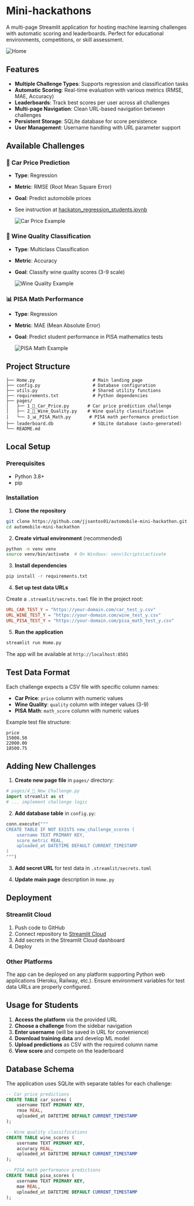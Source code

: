 # Mini-hackathons

A multi-page Streamlit application for hosting machine learning challenges with automatic scoring and leaderboards. Perfect for educational environments, competitions, or skill assessment.

![Home](/imgs/home.png)

## Features

- **Multiple Challenge Types**: Supports regression and classification tasks
- **Automatic Scoring**: Real-time evaluation with various metrics (RMSE, MAE, Accuracy)
- **Leaderboards**: Track best scores per user across all challenges
- **Multi-page Navigation**: Clean URL-based navigation between challenges
- **Persistent Storage**: SQLite database for score persistence
- **User Management**: Username handling with URL parameter support

## Available Challenges

### 🚗 Car Price Prediction

- **Type**: Regression
- **Metric**: RMSE (Root Mean Square Error)
- **Goal**: Predict automobile prices
- See instruction at [hackaton_regression_students.ipynb](/hackaton_regression_students.ipynb)

    ![Car Price Example](/imgs/car_price.png)

### 🍷 Wine Quality Classification

- **Type**: Multiclass Classification  
- **Metric**: Accuracy
- **Goal**: Classify wine quality scores (3-9 scale)

    ![Wine Quality Example](/imgs/wine_quality.png)

### 📊 PISA Math Performance

- **Type**: Regression
- **Metric**: MAE (Mean Absolute Error)
- **Goal**: Predict student performance in PISA mathematics tests

    ![PISA Math Example](imgs/pisa.png)

## Project Structure

```
├── Home.py                      # Main landing page
├── config.py                    # Database configuration
├── utils.py                     # Shared utility functions
├── requirements.txt             # Python dependencies
├── pages/
│   ├── 1_🚗_Car_Price.py       # Car price prediction challenge
│   ├── 2_🍷_Wine_Quality.py    # Wine quality classification
│   └── 3_📊_PISA_Math.py       # PISA math performance prediction
├── leaderboard.db               # SQLite database (auto-generated)
└── README.md
```

## Local Setup

### Prerequisites

- Python 3.8+
- pip

### Installation

1. **Clone the repository**

```bash
git clone https://github.com/jjsantos01/automobile-mini-hackathon.git
cd automobile-mini-hackathon
```

2. **Create virtual environment** (recommended)

```bash
python -m venv venv
source venv/bin/activate  # On Windows: venv\Scripts\activate
```

3. **Install dependencies**

```bash
pip install -r requirements.txt
```

4. **Set up test data URLs**

Create a `.streamlit/secrets.toml` file in the project root:

```toml
URL_CAR_TEST_Y = "https://your-domain.com/car_test_y.csv"
URL_WINE_TEST_Y = "https://your-domain.com/wine_test_y.csv"
URL_PISA_TEST_Y = "https://your-domain.com/pisa_math_test_y.csv"
```

5. **Run the application**

```bash
streamlit run Home.py
```

The app will be available at `http://localhost:8501`

## Test Data Format

Each challenge expects a CSV file with specific column names:

- **Car Price**: `price` column with numeric values
- **Wine Quality**: `quality` column with integer values (3-9)
- **PISA Math**: `math_score` column with numeric values

Example test file structure:

```csv
price
15000.50
22000.00
18500.75
```

## Adding New Challenges

1. **Create new page file** in `pages/` directory:

```python
# pages/4_🎯_New_Challenge.py
import streamlit as st
# ... implement challenge logic
```

2. **Add database table** in `config.py`:

```python
conn.execute("""
CREATE TABLE IF NOT EXISTS new_challenge_scores (
    username TEXT PRIMARY KEY,
    score_metric REAL,
    uploaded_at DATETIME DEFAULT CURRENT_TIMESTAMP
)
""")
```

3. **Add secret URL** for test data in `.streamlit/secrets.toml`

4. **Update main page** description in `Home.py`

## Deployment

### Streamlit Cloud

1. Push code to GitHub
2. Connect repository to [Streamlit Cloud](https://streamlit.io/cloud)
3. Add secrets in the Streamlit Cloud dashboard
4. Deploy

### Other Platforms

The app can be deployed on any platform supporting Python web applications (Heroku, Railway, etc.). Ensure environment variables for test data URLs are properly configured.

## Usage for Students

1. **Access the platform** via the provided URL
2. **Choose a challenge** from the sidebar navigation
3. **Enter username** (will be saved in URL for convenience)
4. **Download training data** and develop ML model
5. **Upload predictions** as CSV with the required column name
6. **View score** and compete on the leaderboard

## Database Schema

The application uses SQLite with separate tables for each challenge:

```sql
-- Car price predictions
CREATE TABLE car_scores (
    username TEXT PRIMARY KEY,
    rmse REAL,
    uploaded_at DATETIME DEFAULT CURRENT_TIMESTAMP
);

-- Wine quality classifications
CREATE TABLE wine_scores (
    username TEXT PRIMARY KEY,
    accuracy REAL,
    uploaded_at DATETIME DEFAULT CURRENT_TIMESTAMP
);

-- PISA math performance predictions
CREATE TABLE pisa_scores (
    username TEXT PRIMARY KEY,
    mae REAL,
    uploaded_at DATETIME DEFAULT CURRENT_TIMESTAMP
);
```

